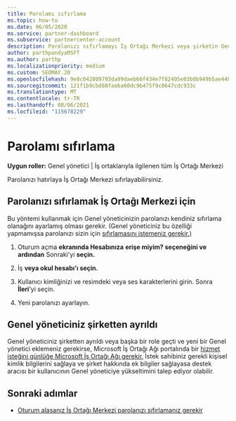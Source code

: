 ```yaml
---
title: Parolamı sıfırlama
ms.topic: how-to
ms.date: 06/05/2020
ms.service: partner-dashboard
ms.subservice: partnercenter-account
description: Parolanızı sıfırlamayı İş Ortağı Merkezi veya şirketin Genel yöneticisinden yardım edinebilirsiniz. Ayrıca Genel yönetici olarak yeni bir İş Ortağı Merkezi öğrenin.
author: parthpandyaMSFT
ms.author: parthp
ms.localizationpriority: medium
ms.custom: SEOMAY.20
ms.openlocfilehash: 9e8c042809793da99daeb66f434e7f82405e03b0b949b5ae4481b5c4258dfb68
ms.sourcegitcommit: 121f1b9cbd88faeba60dc9b475f9c0647cdc933c
ms.translationtype: MT
ms.contentlocale: tr-TR
ms.lasthandoff: 08/06/2021
ms.locfileid: "115678229"
---
```

# <a name="reset-my-password"></a>Parolamı sıfırlama
 
**Uygun roller:** Genel yönetici | İş ortaklarıyla ilgilenen tüm İş Ortağı Merkezi


Parolanızı hatırlaya İş Ortağı Merkezi sıfırlayabilirsiniz.

## <a name="to-reset-your-partner-center-password"></a>Parolanızı sıfırlamak İş Ortağı Merkezi için

Bu yöntemi kullanmak için Genel yöneticinizin parolanızı kendiniz sıfırlama olanağını ayarlamış olması gerekir. (Genel yöneticiniz bu özelliği yapmamışsa parolanızı sizin için [sıfırlamasını istemeniz gerekir.)](reset-a-user-password.md)

1. Oturum açma **ekranında Hesabınıza** **erişe miyim? seçeneğini ve ardından** Sonraki'yi **seçin.**

2. İş **veya okul hesabı'ı seçin.**

3. Kullanıcı kimliğinizi ve resimdeki veya ses karakterlerini girin. Sonra **İleri**’yi seçin.

4. Yeni parolanızı ayarlayın.

## <a name="if-your-global-admin-has-left-the-company"></a>Genel yöneticiniz şirketten ayrıldı

Genel yöneticiniz şirketten ayrıldı veya başka bir role geçti ve yeni bir Genel yönetici eklemeniz gerekirse, Microsoft İş Ortağı Ağı portalında bir [hizmet isteğini günlüğe Microsoft İş Ortağı Ağı gerekir.](https://partner.microsoft.com/commercial#/) İstek sahibiniz gerekli kişisel kimlik bilgilerini sağlaya ve şirket hakkında ek bilgiler sağlayasa destek aracısı bir kullanıcının Genel yöneticiye yükseltimini talep ediyor olabilir. 

## <a name="next-steps"></a>Sonraki adımlar

- [Oturum alasanız İş Ortağı Merkezi parolanızı sıfırlamanız gerekir](unable-to-sign-in.md)